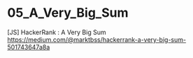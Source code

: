 # 05_A_Very_Big_Sum
[JS] HackerRank : A Very Big Sum
https://medium.com/@marktbss/hackerrank-a-very-big-sum-501743647a8a

